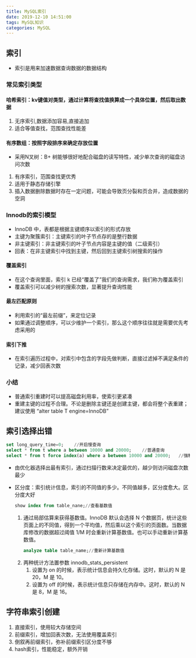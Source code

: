 ```yaml
---
title: MySQL索引
date: 2019-12-10 14:51:00
tags: MySQL知识
categories: MySQL
---
```


## 索引
- 索引是用来加速数据查询数据的数据结构

### 常见索引类型
#### 哈希索引：kv键值对类型，通过计算将查找值换算成一个具体位置，然后取出数据
1. 无序索引,数据添加容易,直接追加
2. 适合等值查找，范围查找性能差
#### 有序数组：按照字段排序来确定存放位置
- 采用N叉树：B+ 树能够很好地配合磁盘的读写特性，减少单次查询的磁盘访问次数
1. 有序索引，范围查找更优秀
2. 适用于静态存储引擎
3. 插入数据删除数据时存在一定问题，可能会导致页分裂和页合并，造成数据的空洞

### Innodb的索引模型
- InnoDB 中，表都是根据主键顺序以索引的形式存放
- 主键为聚簇索引：主键索引的叶子节点存的是整行数据
- 非主键索引：非主键索引的叶子节点内容是主键的值（二级索引）
- 回表：在非主键索引中找到主键，然后回到主键索引树搜索的操作

#### 覆盖索引
- 在这个查询里面，索引 k 已经“覆盖了”我们的查询需求，我们称为覆盖索引
- 覆盖索引可以减少树的搜索次数，显著提升查询性能

#### 最左匹配原则
- 利用索引的“最左前缀”，来定位记录
- 如果通过调整顺序，可以少维护一个索引，那么这个顺序往往就是需要优先考虑采用的

#### 索引下推
- 在索引遍历过程中，对索引中包含的字段先做判断，直接过滤掉不满足条件的记录，减少回表次数

### 小结
- 普通索引重建时可以提高磁盘利用率，使索引更紧凑
- 重建主键的过程不合理。不论是删除主键还是创建主键，都会将整个表重建；建议使用 “alter table T engine=InnoDB”

## 索引选择出错

```sql
set long_query_time=0;    //开启慢查询
select * from t where a between 10000 and 20000;    //普通查询
select * from t force index(a) where a between 10000 and 20000;   //强制索引查询
```

- 由优化器选择出最有索引，通过扫描行数来决定最优的，越少则访问磁盘次数最少

- 区分度：索引统计信息，索引的不同值的多少。不同值越多，区分度愈大。区分度大好

  ```sql
  show index from table_nane;//查看基数值
  ```

  1.  通过局部估算来获得基数值。InnoDB 默认会选择 N 个数据页，统计这些页面上的不同值，得到一个平均值，然后乘以这个索引的页面数。当数据库修改的数据超过阈值 1/M 时会重新计算基数值。也可以手动重新计算基数值。
      ```sql
      analyze table table_name;//重新计算基数值
      ```
  2.  两种统计方法置参数 innodb_stats_persistent
      1.  设置为 on 的时候，表示统计信息会持久化存储。这时，默认的 N 是 20，M 是 10。
      2.  设置为 off 的时候，表示统计信息只存储在内存中。这时，默认的 N 是 8，M 是 16。
## 字符串索引创建
1.  直接索引，使用较大存储空间
2.  前缀索引，增加回表次数，无法使用覆盖索引
3.  倒叙再前缀索引，弥补前缀索引区分度不够
4.  hash索引，性能稳定，额外开销
